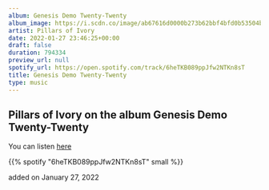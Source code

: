 ```yaml
---
album: Genesis Demo Twenty-Twenty
album_image: https://i.scdn.co/image/ab67616d0000b273b62bbf4bfd0b53504ba43dfe
artist: Pillars of Ivory
date: 2022-01-27 23:46:25+00:00
draft: false
duration: 794334
preview_url: null
spotify_url: https://open.spotify.com/track/6heTKB089ppJfw2NTKn8sT
title: Genesis Demo Twenty-Twenty
type: music
---
```



## Pillars of Ivory on the album Genesis Demo Twenty-Twenty

You can listen [here](https://open.spotify.com/track/6heTKB089ppJfw2NTKn8sT)

{{% spotify "6heTKB089ppJfw2NTKn8sT" small %}}

added on January 27, 2022